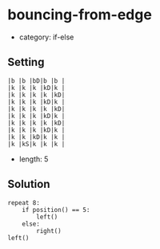 # bouncing-from-edge
- category: if-else

## Setting

```
|b |b |bD|b |b |
|k |k |k |kD|k |
|k |k |k |k |kD|
|k |k |k |kD|k |
|k |k |k |k |kD|
|k |k |k |kD|k |
|k |k |k |k |kD|
|k |k |k |kD|k |
|k |k |kD|k |k |
|k |kS|k |k |k |
```

- length: 5

## Solution

```
repeat 8:
    if position() == 5:
        left()
    else:
        right()
left()
```
